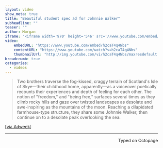 ```yaml
---
layout: video
show_meta: true
title: "Beautiful student spec ad for Johnnie Walker"
subheadline: ""
teaser: ""
author: Morgan
iframe: "<iframe width='970' height='546' src='//www.youtube.com/embed/h2caT4q4Nbs' frameborder='0' allowfullscreen></iframe>"
video:
    embedURL: "https://www.youtube.com/embed/h2caT4q4Nbs"
    contentURL: "https://www.youtube.com/watch?v=h2caT4q4Nbs"
    thumbnailUrl: "http://img.youtube.com/vi/h2caT4q4Nbs/maxresdefault.jpg"
breadcrumb: true
categories:
  - videos
---
```


> Two brothers traverse the fog-kissed, craggy terrain of Scotland's Isle of Skye—their childhood home, apparently—as a voiceover poetically recounts their experiences and depth of feeling for each other. The notion of "freedom," and "being free," surfaces several times as they climb rocky hills and gaze over twisted landscapes as desolate and awe-inspiring as the mountains of the moon. Reaching a dilapidated farmhouse-type structure, they share some Johnnie Walker, then continue on to a desolate peak overlooking the sea.

[[via Adweek](http://www.adweek.com/adfreak/breathtaking-spec-ad-johnnie-walker-best-student-work-ever-168620)]

 ---
<p align="right">Typed on Octopage</p>
